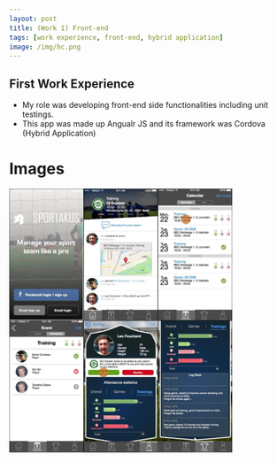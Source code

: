 ```yaml
---
layout: post
title: (Work 1) Front-end
tags: [work experience, front-end, hybrid application]
image: /img/hc.png
---
```

## First Work Experience
* My role was developing front-end side functionalities including unit testings.
* This app was made up Angualr JS and its framework was Cordova (Hybrid Application)


# Images

<img src="/img/hc_tile.jpg" width="80%" height="80%" title="App Screenshots" alt="App Screenshots"/>
